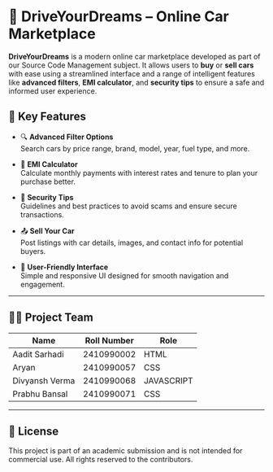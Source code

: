 # 🚗 DriveYourDreams – Online Car Marketplace

**DriveYourDreams** is a modern online car marketplace developed as part of our Source Code Management subject. It allows users to **buy** or **sell cars** with ease using a streamlined interface and a range of intelligent features like **advanced filters**, **EMI calculator**, and **security tips** to ensure a safe and informed user experience.

## 🌟 Key Features

- 🔍 **Advanced Filter Options**  
  Search cars by price range, brand, model, year, fuel type, and more.

- 🧮 **EMI Calculator**  
  Calculate monthly payments with interest rates and tenure to plan your purchase better.

- 🔐 **Security Tips**  
  Guidelines and best practices to avoid scams and ensure secure transactions.

- 📤 **Sell Your Car**  
  Post listings with car details, images, and contact info for potential buyers.

- 💬 **User-Friendly Interface**  
  Simple and responsive UI designed for smooth navigation and engagement.

---

## 👨‍💻 Project Team

| Name            | Roll Number   | Role           |
|-----------------|---------------|----------------|
| Aadit Sarhadi   | 2410990002    | HTML           |
| Aryan           | 2410990057    | CSS            |
| Divyansh Verma  | 2410990068    | JAVASCRIPT     |
| Prabhu Bansal   | 2410990071    | CSS            |

---


## 📜 License

This project is part of an academic submission and is not intended for commercial use. All rights reserved to the contributors.

